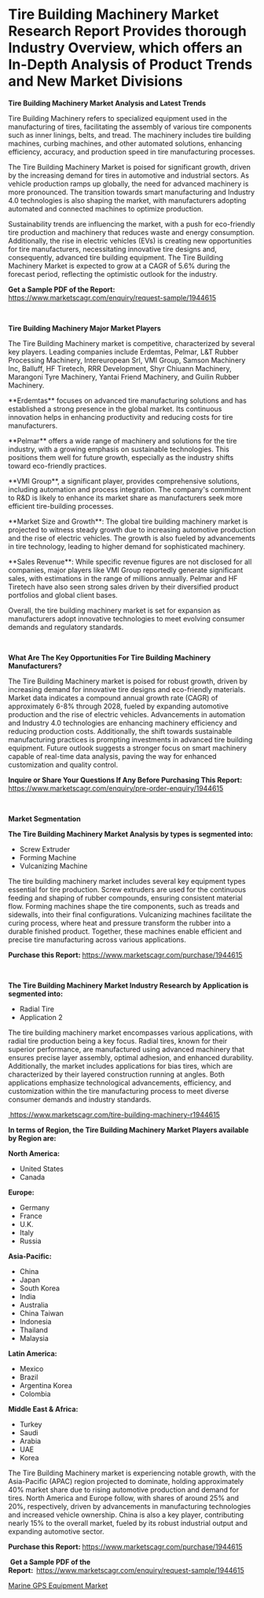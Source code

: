 <p><h1>Tire Building Machinery Market Research Report Provides thorough Industry Overview, which offers an In-Depth Analysis of Product Trends and New Market Divisions</h1></p><p><strong>Tire Building Machinery Market Analysis and Latest Trends</strong></p>
<p><p>Tire Building Machinery refers to specialized equipment used in the manufacturing of tires, facilitating the assembly of various tire components such as inner linings, belts, and tread. The machinery includes tire building machines, curbing machines, and other automated solutions, enhancing efficiency, accuracy, and production speed in tire manufacturing processes.</p><p>The Tire Building Machinery Market is poised for significant growth, driven by the increasing demand for tires in automotive and industrial sectors. As vehicle production ramps up globally, the need for advanced machinery is more pronounced. The transition towards smart manufacturing and Industry 4.0 technologies is also shaping the market, with manufacturers adopting automated and connected machines to optimize production.</p><p>Sustainability trends are influencing the market, with a push for eco-friendly tire production and machinery that reduces waste and energy consumption. Additionally, the rise in electric vehicles (EVs) is creating new opportunities for tire manufacturers, necessitating innovative tire designs and, consequently, advanced tire building equipment. The Tire Building Machinery Market is expected to grow at a CAGR of 5.6% during the forecast period, reflecting the optimistic outlook for the industry.</p></p>
<p><strong>Get a Sample PDF of the Report:&nbsp;</strong> <a href="https://www.marketscagr.com/enquiry/request-sample/1944615?utm_campaign=3448&utm_medium=2&utm_source=Github&utm_content=ia&utm_term=10042025&utm_id=tire-building-machinery">https://www.marketscagr.com/enquiry/request-sample/1944615</a></p>
<p>&nbsp;</p>
<p><strong>Tire Building Machinery Major Market Players</strong></p>
<p><p>The Tire Building Machinery market is competitive, characterized by several key players. Leading companies include Erdemtas, Pelmar, L&T Rubber Processing Machinery, Intereuropean Srl, VMI Group, Samson Machinery Inc, Balluff, HF Tiretech, RRR Development, Shyr Chiuann Machinery, Marangoni Tyre Machinery, Yantai Friend Machinery, and Guilin Rubber Machinery. </p><p>**Erdemtas** focuses on advanced tire manufacturing solutions and has established a strong presence in the global market. Its continuous innovation helps in enhancing productivity and reducing costs for tire manufacturers. </p><p>**Pelmar** offers a wide range of machinery and solutions for the tire industry, with a growing emphasis on sustainable technologies. This positions them well for future growth, especially as the industry shifts toward eco-friendly practices.</p><p>**VMI Group**, a significant player, provides comprehensive solutions, including automation and process integration. The company's commitment to R&D is likely to enhance its market share as manufacturers seek more efficient tire-building processes.</p><p>**Market Size and Growth**: The global tire building machinery market is projected to witness steady growth due to increasing automotive production and the rise of electric vehicles. The growth is also fueled by advancements in tire technology, leading to higher demand for sophisticated machinery.</p><p>**Sales Revenue**: While specific revenue figures are not disclosed for all companies, major players like VMI Group reportedly generate significant sales, with estimations in the range of millions annually. Pelmar and HF Tiretech have also seen strong sales driven by their diversified product portfolios and global client bases.</p><p>Overall, the tire building machinery market is set for expansion as manufacturers adopt innovative technologies to meet evolving consumer demands and regulatory standards.</p></p>
<p>&nbsp;</p>
<p><strong>What Are The Key Opportunities For Tire Building Machinery Manufacturers?</strong></p>
<p><p>The Tire Building Machinery market is poised for robust growth, driven by increasing demand for innovative tire designs and eco-friendly materials. Market data indicates a compound annual growth rate (CAGR) of approximately 6-8% through 2028, fueled by expanding automotive production and the rise of electric vehicles. Advancements in automation and Industry 4.0 technologies are enhancing machinery efficiency and reducing production costs. Additionally, the shift towards sustainable manufacturing practices is prompting investments in advanced tire building equipment. Future outlook suggests a stronger focus on smart machinery capable of real-time data analysis, paving the way for enhanced customization and quality control.</p></p>
<p><strong>Inquire or Share Your Questions If Any Before Purchasing This Report:</strong> <a href="https://www.marketscagr.com/enquiry/pre-order-enquiry/1944615?utm_campaign=3448&utm_medium=2&utm_source=Github&utm_content=ia&utm_term=10042025&utm_id=tire-building-machinery">https://www.marketscagr.com/enquiry/pre-order-enquiry/1944615</a></p>
<p>&nbsp;</p>
<p><strong>Market Segmentation</strong></p>
<p><strong>The Tire Building Machinery Market Analysis by types is segmented into:</strong></p>
<p><ul><li>Screw Extruder</li><li>Forming Machine</li><li>Vulcanizing Machine</li></ul></p>
<p><p>The tire building machinery market includes several key equipment types essential for tire production. Screw extruders are used for the continuous feeding and shaping of rubber compounds, ensuring consistent material flow. Forming machines shape the tire components, such as treads and sidewalls, into their final configurations. Vulcanizing machines facilitate the curing process, where heat and pressure transform the rubber into a durable finished product. Together, these machines enable efficient and precise tire manufacturing across various applications.</p></p>
<p><strong>Purchase this Report:&nbsp;</strong><a href="https://www.marketscagr.com/purchase/1944615?utm_campaign=3448&utm_medium=2&utm_source=Github&utm_content=ia&utm_term=10042025&utm_id=tire-building-machinery">https://www.marketscagr.com/purchase/1944615</a></p>
<p>&nbsp;</p>
<p><strong>The Tire Building Machinery Market Industry Research by Application is segmented into:</strong></p>
<p><ul><li>Radial Tire</li><li>Application 2</li></ul></p>
<p><p>The tire building machinery market encompasses various applications, with radial tire production being a key focus. Radial tires, known for their superior performance, are manufactured using advanced machinery that ensures precise layer assembly, optimal adhesion, and enhanced durability. Additionally, the market includes applications for bias tires, which are characterized by their layered construction running at angles. Both applications emphasize technological advancements, efficiency, and customization within the tire manufacturing process to meet diverse consumer demands and industry standards.</p></p>
<p><a href="https://www.marketscagr.com/tire-building-machinery-r1944615?utm_campaign=3448&utm_medium=2&utm_source=Github&utm_content=ia&utm_term=10042025&utm_id=tire-building-machinery">&nbsp;https://www.marketscagr.com/tire-building-machinery-r1944615</a></p>
<p><strong>In terms of Region, the Tire Building Machinery Market Players available by Region are:</strong></p>
<p>
    <p> <strong> North America: </strong>
        <ul>
            <li>United States</li>
            <li>Canada</li>
        </ul>
        </p> 
    <p> <strong> Europe: </strong>
        <ul>
            <li>Germany</li>
            <li>France</li>
            <li>U.K.</li>
            <li>Italy</li>
            <li>Russia</li>
        </ul>
        </p> 
    <p> <strong> Asia-Pacific: </strong>
        <ul>
            <li>China</li>
            <li>Japan</li>
            <li>South Korea</li>
            <li>India</li>
            <li>Australia</li>
            <li>China Taiwan</li>
            <li>Indonesia</li>
            <li>Thailand</li>
            <li>Malaysia</li>
        </ul>
        </p> 
    <p> <strong> Latin America: </strong>
        <ul>
            <li>Mexico</li>
            <li>Brazil</li>
            <li>Argentina Korea</li>
            <li>Colombia</li>
        </ul>
        </p> 
    <p> <strong> Middle East & Africa: </strong>
        <ul>
            <li>Turkey</li>
            <li>Saudi</li>
            <li>Arabia</li>
            <li>UAE</li>
            <li>Korea</li>
        </ul>
    </p>
    </p>
<p><p>The Tire Building Machinery market is experiencing notable growth, with the Asia-Pacific (APAC) region projected to dominate, holding approximately 40% market share due to rising automotive production and demand for tires. North America and Europe follow, with shares of around 25% and 20%, respectively, driven by advancements in manufacturing technologies and increased vehicle ownership. China is also a key player, contributing nearly 15% to the overall market, fueled by its robust industrial output and expanding automotive sector.</p></p>
<p><strong>Purchase this Report: </strong><a href="https://www.marketscagr.com/purchase/1944615?utm_campaign=3448&utm_medium=2&utm_source=Github&utm_content=ia&utm_term=10042025&utm_id=tire-building-machinery">https://www.marketscagr.com/purchase/1944615</a></p>
<p>&nbsp;<strong>Get a Sample PDF of the Report:&nbsp;&nbsp;</strong><a href="https://www.marketscagr.com/enquiry/request-sample/1944615?utm_campaign=3448&utm_medium=2&utm_source=Github&utm_content=ia&utm_term=10042025&utm_id=tire-building-machinery">https://www.marketscagr.com/enquiry/request-sample/1944615</a></p>
<p><strong></strong></p>
<p><p><a href="https://github.com/hillsmyung726/Market-Research-Report-List-1/blob/main/marine-gps-equipment-market.md?utm_campaign=3448&utm_medium=2&utm_source=Github&utm_content=ia&utm_term=10042025&utm_id=tire-building-machinery">Marine GPS Equipment Market</a></p></p>